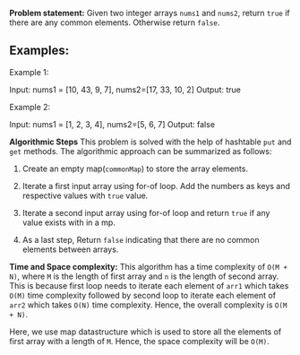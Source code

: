 **Problem statement:**
Given two integer arrays `nums1` and `nums2`, return `true` if there are any common elements. Otherwise return `false`.

## Examples:
Example 1:

Input: nums1 = [10, 43, 9, 7], nums2=[17, 33, 10, 2]
Output:  true

Example 2: 

Input: nums1 = [1, 2, 3, 4], nums2=[5, 6, 7]
Output:  false

**Algorithmic Steps**
This problem is solved with the help of hashtable `put` and `get` methods. The algorithmic approach can be summarized as follows: 

1. Create an empty map(`commonMap`) to store the array elements.
    
2. Iterate a first input array using for-of loop. Add the numbers as keys and respective values with `true` value. 
   
3. Iterate a second input array using for-of loop and return `true` if any value exists with in a mp. 

4. As a last step, Return `false` indicating that there are no common elements between arrays.


**Time and Space complexity:**
This algorithm has a time complexity of `O(M + N)`, where `M` is the length of first array and `n` is the length of second array. This is because first loop needs to iterate each element of `arr1` which takes `O(M)` time complexity followed by second loop to iterate each element of `arr2` which takes `O(N)` time complexity. Hence, the overall complexity is `O(M + N)`.

Here, we use map datastructure which is used to store all the elements of first array with a length of `M`. Hence, the space complexity will be `O(M)`.
